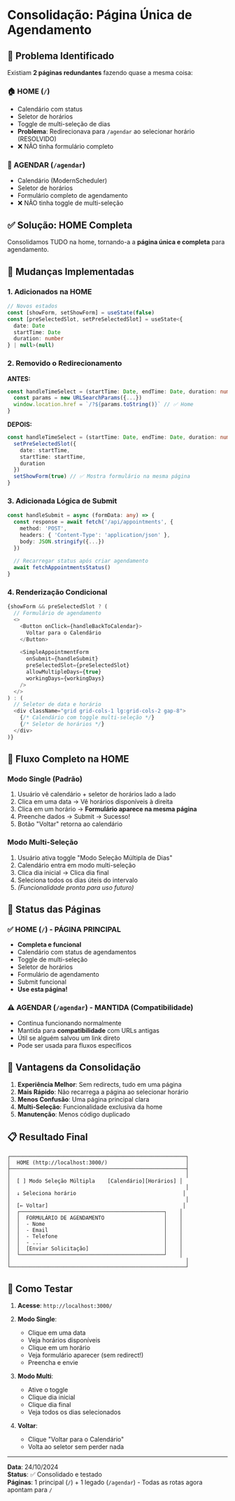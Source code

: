 # Consolidação: Página Única de Agendamento

## 🎯 Problema Identificado

Existiam **2 páginas redundantes** fazendo quase a mesma coisa:

### 🏠 HOME (`/`)
- Calendário com status
- Seletor de horários
- Toggle de multi-seleção de dias
- **Problema**: Redirecionava para `/agendar` ao selecionar horário (RESOLVIDO)
- ❌ NÃO tinha formulário completo

### 📝 AGENDAR (`/agendar`)
- Calendário (ModernScheduler)
- Seletor de horários  
- Formulário completo de agendamento
- ❌ NÃO tinha toggle de multi-seleção

## ✅ Solução: HOME Completa

Consolidamos TUDO na home, tornando-a a **página única e completa** para agendamento.

## 🔧 Mudanças Implementadas

### 1. Adicionados na HOME

```typescript
// Novos estados
const [showForm, setShowForm] = useState(false)
const [preSelectedSlot, setPreSelectedSlot] = useState<{
  date: Date
  startTime: Date
  duration: number
} | null>(null)
```

### 2. Removido o Redirecionamento

**ANTES:**
```typescript
const handleTimeSelect = (startTime: Date, endTime: Date, duration: number) => {
  const params = new URLSearchParams({...})
  window.location.href = `/?${params.toString()}` // ✅ Home
}
```

**DEPOIS:**
```typescript
const handleTimeSelect = (startTime: Date, endTime: Date, duration: number) => {
  setPreSelectedSlot({
    date: startTime,
    startTime: startTime,
    duration
  })
  setShowForm(true) // ✅ Mostra formulário na mesma página
}
```

### 3. Adicionada Lógica de Submit

```typescript
const handleSubmit = async (formData: any) => {
  const response = await fetch('/api/appointments', {
    method: 'POST',
    headers: { 'Content-Type': 'application/json' },
    body: JSON.stringify({...})
  })
  
  // Recarregar status após criar agendamento
  await fetchAppointmentsStatus()
}
```

### 4. Renderização Condicional

```typescript
{showForm && preSelectedSlot ? (
  // Formulário de agendamento
  <>
    <Button onClick={handleBackToCalendar}>
      Voltar para o Calendário
    </Button>
    
    <SimpleAppointmentForm
      onSubmit={handleSubmit}
      preSelectedSlot={preSelectedSlot}
      allowMultipleDays={true}
      workingDays={workingDays}
    />
  </>
) : (
  // Seletor de data e horário
  <div className="grid grid-cols-1 lg:grid-cols-2 gap-8">
    {/* Calendário com toggle multi-seleção */}
    {/* Seletor de horários */}
  </div>
)}
```

## 🎯 Fluxo Completo na HOME

### Modo Single (Padrão)
1. Usuário vê calendário + seletor de horários lado a lado
2. Clica em uma data → Vê horários disponíveis à direita
3. Clica em um horário → **Formulário aparece na mesma página**
4. Preenche dados → Submit → Sucesso!
5. Botão "Voltar" retorna ao calendário

### Modo Multi-Seleção
1. Usuário ativa toggle "Modo Seleção Múltipla de Dias"
2. Calendário entra em modo multi-seleção
3. Clica dia inicial → Clica dia final
4. Seleciona todos os dias úteis do intervalo
5. *(Funcionalidade pronta para uso futuro)*

## 📂 Status das Páginas

### ✅ HOME (`/`) - PÁGINA PRINCIPAL
- **Completa e funcional**
- Calendário com status de agendamentos
- Toggle de multi-seleção
- Seletor de horários
- Formulário de agendamento
- Submit funcional
- **Use esta página!**

### ⚠️ AGENDAR (`/agendar`) - MANTIDA (Compatibilidade)
- Continua funcionando normalmente
- Mantida para **compatibilidade** com URLs antigas
- Útil se alguém salvou um link direto
- Pode ser usada para fluxos específicos

## 🚀 Vantagens da Consolidação

1. **Experiência Melhor**: Sem redirects, tudo em uma página
2. **Mais Rápido**: Não recarrega a página ao selecionar horário
3. **Menos Confusão**: Uma página principal clara
4. **Multi-Seleção**: Funcionalidade exclusiva da home
5. **Manutenção**: Menos código duplicado

## 📋 Resultado Final

```
┌────────────────────────────────────────────────────────┐
│  HOME (http://localhost:3000/)                         │
├────────────────────────────────────────────────────────┤
│                                                        │
│  [ ] Modo Seleção Múltipla    [Calendário][Horários] │
│                                                        │
│  ↓ Seleciona horário                                  │
│                                                        │
│  [← Voltar]                                           │
│  ┌──────────────────────────────────────────────┐    │
│  │  FORMULÁRIO DE AGENDAMENTO                   │    │
│  │  - Nome                                      │    │
│  │  - Email                                     │    │
│  │  - Telefone                                  │    │
│  │  - ...                                       │    │
│  │  [Enviar Solicitação]                        │    │
│  └──────────────────────────────────────────────┘    │
│                                                        │
└────────────────────────────────────────────────────────┘
```

## 🧪 Como Testar

1. **Acesse**: `http://localhost:3000/`

2. **Modo Single**:
   - Clique em uma data
   - Veja horários disponíveis
   - Clique em um horário
   - Veja formulário aparecer (sem redirect!)
   - Preencha e envie

3. **Modo Multi**:
   - Ative o toggle
   - Clique dia inicial
   - Clique dia final
   - Veja todos os dias selecionados

4. **Voltar**:
   - Clique "Voltar para o Calendário"
   - Volta ao seletor sem perder nada

---

**Data**: 24/10/2024  
**Status**: ✅ Consolidado e testado  
**Páginas**: 1 principal (`/`) + 1 legado (`/agendar`) - Todas as rotas agora apontam para `/`

